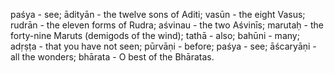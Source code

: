 paśya - see; ādityān - the twelve sons of Aditi; vasūn - the eight Vasus; rudrān - the eleven forms of Rudra; aśvinau - the two Aśvinīs; marutaḥ - the forty-nine Maruts (demigods of the wind); tathā - also; bahūni - many; adṛṣṭa - that you have not seen; pūrvāṇi - before; paśya - see; āścaryāṇi - all the wonders; bhārata - O best of the Bhāratas.